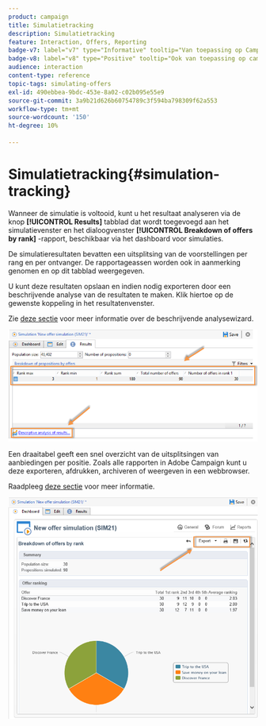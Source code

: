 ```yaml
---
product: campaign
title: Simulatietracking
description: Simulatietracking
feature: Interaction, Offers, Reporting
badge-v7: label="v7" type="Informative" tooltip="Van toepassing op Campaign Classic v7"
badge-v8: label="v8" type="Positive" tooltip="Ook van toepassing op campagne v8"
audience: interaction
content-type: reference
topic-tags: simulating-offers
exl-id: 490ebbea-9bdc-453e-8a02-c02b095e55e9
source-git-commit: 3a9b21d626b60754789c3f594ba798309f62a553
workflow-type: tm+mt
source-wordcount: '150'
ht-degree: 10%

---
```


# Simulatietracking{#simulation-tracking}



Wanneer de simulatie is voltooid, kunt u het resultaat analyseren via de knop **[!UICONTROL Results]** tabblad dat wordt toegevoegd aan het simulatievenster en het dialoogvenster **[!UICONTROL Breakdown of offers by rank]** -rapport, beschikbaar via het dashboard voor simulaties.

De simulatieresultaten bevatten een uitsplitsing van de voorstellingen per rang en per ontvanger. De rapportageassen worden ook in aanmerking genomen en op dit tabblad weergegeven.

U kunt deze resultaten opslaan en indien nodig exporteren door een beschrijvende analyse van de resultaten te maken. Klik hiertoe op de gewenste koppeling in het resultatenvenster.

Zie [deze sectie](../../reporting/using/about-descriptive-analysis.md) voor meer informatie over de beschrijvende analysewizard.

![](assets/offer_simulation_012.png)

Een draaitabel geeft een snel overzicht van de uitsplitsingen van aanbiedingen per positie. Zoals alle rapporten in Adobe Campaign kunt u deze exporteren, afdrukken, archiveren of weergeven in een webbrowser.

Raadpleeg [deze sectie](../../reporting/using/actions-on-reports.md) voor meer informatie.

![](assets/offer_simulation_013.png)
